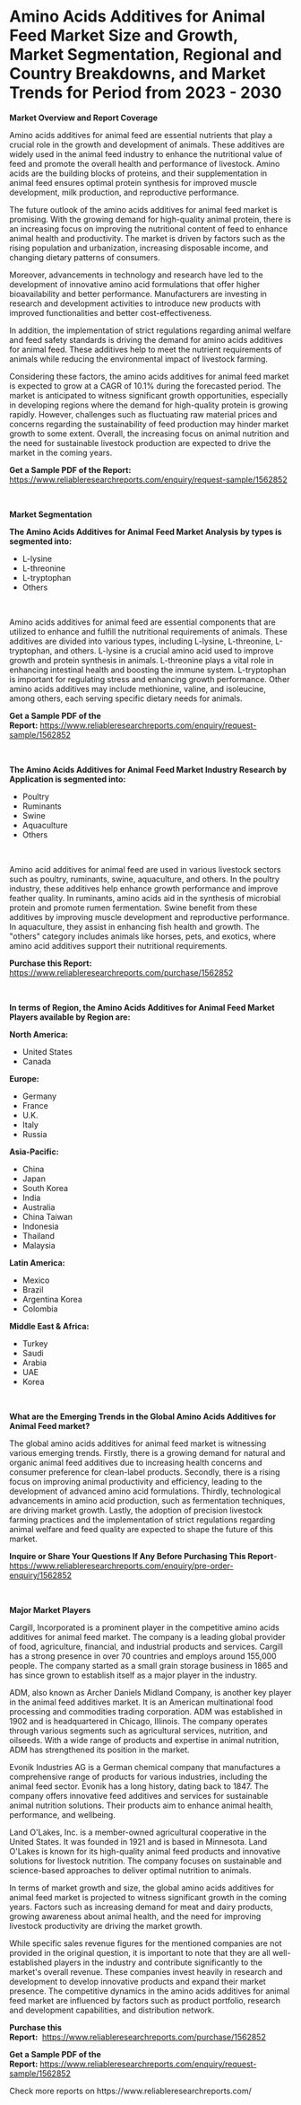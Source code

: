 <p><h1>Amino Acids Additives for Animal Feed Market Size and Growth, Market Segmentation, Regional and Country Breakdowns, and Market Trends for Period from 2023 -  2030</h1></p><p><strong>Market Overview and Report Coverage</strong></p>
<p><p>Amino acids additives for animal feed are essential nutrients that play a crucial role in the growth and development of animals. These additives are widely used in the animal feed industry to enhance the nutritional value of feed and promote the overall health and performance of livestock. Amino acids are the building blocks of proteins, and their supplementation in animal feed ensures optimal protein synthesis for improved muscle development, milk production, and reproductive performance.</p><p>The future outlook of the amino acids additives for animal feed market is promising. With the growing demand for high-quality animal protein, there is an increasing focus on improving the nutritional content of feed to enhance animal health and productivity. The market is driven by factors such as the rising population and urbanization, increasing disposable income, and changing dietary patterns of consumers.</p><p>Moreover, advancements in technology and research have led to the development of innovative amino acid formulations that offer higher bioavailability and better performance. Manufacturers are investing in research and development activities to introduce new products with improved functionalities and better cost-effectiveness.</p><p>In addition, the implementation of strict regulations regarding animal welfare and feed safety standards is driving the demand for amino acids additives for animal feed. These additives help to meet the nutrient requirements of animals while reducing the environmental impact of livestock farming.</p><p>Considering these factors, the amino acids additives for animal feed market is expected to grow at a CAGR of 10.1% during the forecasted period. The market is anticipated to witness significant growth opportunities, especially in developing regions where the demand for high-quality protein is growing rapidly. However, challenges such as fluctuating raw material prices and concerns regarding the sustainability of feed production may hinder market growth to some extent. Overall, the increasing focus on animal nutrition and the need for sustainable livestock production are expected to drive the market in the coming years.</p></p>
<p><strong>Get a Sample PDF of the Report:</strong> <a href="https://www.reliableresearchreports.com/enquiry/request-sample/1562852">https://www.reliableresearchreports.com/enquiry/request-sample/1562852</a></p>
<p>&nbsp;</p>
<p><strong>Market Segmentation</strong></p>
<p><strong>The Amino Acids Additives for Animal Feed Market Analysis by types is segmented into:</strong></p>
<p><ul><li>L-lysine</li><li>L-threonine</li><li>L-tryptophan</li><li>Others</li></ul></p>
<p>&nbsp;</p>
<p><p>Amino acids additives for animal feed are essential components that are utilized to enhance and fulfill the nutritional requirements of animals. These additives are divided into various types, including L-lysine, L-threonine, L-tryptophan, and others. L-lysine is a crucial amino acid used to improve growth and protein synthesis in animals. L-threonine plays a vital role in enhancing intestinal health and boosting the immune system. L-tryptophan is important for regulating stress and enhancing growth performance. Other amino acids additives may include methionine, valine, and isoleucine, among others, each serving specific dietary needs for animals.</p></p>
<p><strong>Get a Sample PDF of the Report:</strong>&nbsp;<a href="https://www.reliableresearchreports.com/enquiry/request-sample/1562852">https://www.reliableresearchreports.com/enquiry/request-sample/1562852</a></p>
<p>&nbsp;</p>
<p><strong>The Amino Acids Additives for Animal Feed Market Industry Research by Application is segmented into:</strong></p>
<p><ul><li>Poultry</li><li>Ruminants</li><li>Swine</li><li>Aquaculture</li><li>Others</li></ul></p>
<p>&nbsp;</p>
<p><p>Amino acid additives for animal feed are used in various livestock sectors such as poultry, ruminants, swine, aquaculture, and others. In the poultry industry, these additives help enhance growth performance and improve feather quality. In ruminants, amino acids aid in the synthesis of microbial protein and promote rumen fermentation. Swine benefit from these additives by improving muscle development and reproductive performance. In aquaculture, they assist in enhancing fish health and growth. The "others" category includes animals like horses, pets, and exotics, where amino acid additives support their nutritional requirements.</p></p>
<p><strong>Purchase this Report:</strong>&nbsp; <a href="https://www.reliableresearchreports.com/purchase/1562852">https://www.reliableresearchreports.com/purchase/1562852</a></p>
<p>&nbsp;</p>
<p><strong>In terms of Region, the Amino Acids Additives for Animal Feed Market Players available by Region are:</strong></p>
<p>
    <p> <strong> North America: </strong>
        <ul>
            <li>United States</li>
            <li>Canada</li>
        </ul>
        </p> 
    <p> <strong> Europe: </strong>
        <ul>
            <li>Germany</li>
            <li>France</li>
            <li>U.K.</li>
            <li>Italy</li>
            <li>Russia</li>
        </ul>
        </p> 
    <p> <strong> Asia-Pacific: </strong>
        <ul>
            <li>China</li>
            <li>Japan</li>
            <li>South Korea</li>
            <li>India</li>
            <li>Australia</li>
            <li>China Taiwan</li>
            <li>Indonesia</li>
            <li>Thailand</li>
            <li>Malaysia</li>
        </ul>
        </p> 
    <p> <strong> Latin America: </strong>
        <ul>
            <li>Mexico</li>
            <li>Brazil</li>
            <li>Argentina Korea</li>
            <li>Colombia</li>
        </ul>
        </p> 
    <p> <strong> Middle East & Africa: </strong>
        <ul>
            <li>Turkey</li>
            <li>Saudi</li>
            <li>Arabia</li>
            <li>UAE</li>
            <li>Korea</li>
        </ul>
    </p>
    </p>
<p>&nbsp;</p>
<p><strong>What are the Emerging Trends in the Global Amino Acids Additives for Animal Feed market?</strong></p>
<p><p>The global amino acids additives for animal feed market is witnessing various emerging trends. Firstly, there is a growing demand for natural and organic animal feed additives due to increasing health concerns and consumer preference for clean-label products. Secondly, there is a rising focus on improving animal productivity and efficiency, leading to the development of advanced amino acid formulations. Thirdly, technological advancements in amino acid production, such as fermentation techniques, are driving market growth. Lastly, the adoption of precision livestock farming practices and the implementation of strict regulations regarding animal welfare and feed quality are expected to shape the future of this market.</p></p>
<p><strong>Inquire or Share Your Questions If Any Before Purchasing This Report</strong>- <a href="https://www.reliableresearchreports.com/enquiry/pre-order-enquiry/1562852">https://www.reliableresearchreports.com/enquiry/pre-order-enquiry/1562852</a></p>
<p>&nbsp;</p>
<p><strong>Major Market Players</strong></p>
<p><p>Cargill, Incorporated is a prominent player in the competitive amino acids additives for animal feed market. The company is a leading global provider of food, agriculture, financial, and industrial products and services. Cargill has a strong presence in over 70 countries and employs around 155,000 people. The company started as a small grain storage business in 1865 and has since grown to establish itself as a major player in the industry.</p><p>ADM, also known as Archer Daniels Midland Company, is another key player in the animal feed additives market. It is an American multinational food processing and commodities trading corporation. ADM was established in 1902 and is headquartered in Chicago, Illinois. The company operates through various segments such as agricultural services, nutrition, and oilseeds. With a wide range of products and expertise in animal nutrition, ADM has strengthened its position in the market.</p><p>Evonik Industries AG is a German chemical company that manufactures a comprehensive range of products for various industries, including the animal feed sector. Evonik has a long history, dating back to 1847. The company offers innovative feed additives and services for sustainable animal nutrition solutions. Their products aim to enhance animal health, performance, and wellbeing.</p><p>Land O'Lakes, Inc. is a member-owned agricultural cooperative in the United States. It was founded in 1921 and is based in Minnesota. Land O'Lakes is known for its high-quality animal feed products and innovative solutions for livestock nutrition. The company focuses on sustainable and science-based approaches to deliver optimal nutrition to animals.</p><p>In terms of market growth and size, the global amino acids additives for animal feed market is projected to witness significant growth in the coming years. Factors such as increasing demand for meat and dairy products, growing awareness about animal health, and the need for improving livestock productivity are driving the market growth.</p><p>While specific sales revenue figures for the mentioned companies are not provided in the original question, it is important to note that they are all well-established players in the industry and contribute significantly to the market's overall revenue. These companies invest heavily in research and development to develop innovative products and expand their market presence. The competitive dynamics in the amino acids additives for animal feed market are influenced by factors such as product portfolio, research and development capabilities, and distribution network.</p></p>
<p><strong>Purchase this Report:</strong>&nbsp;&nbsp;<a href="https://www.reliableresearchreports.com/purchase/1562852">https://www.reliableresearchreports.com/purchase/1562852</a></p>
<p></p>
<p><strong>Get a Sample PDF of the Report:</strong>&nbsp;<a href="https://www.reliableresearchreports.com/enquiry/request-sample/1562852">https://www.reliableresearchreports.com/enquiry/request-sample/1562852</a></p>
<p>Check more reports on https://www.reliableresearchreports.com/</p>